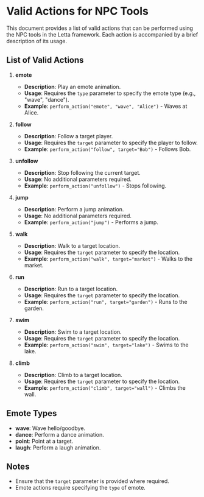 # Valid Actions for NPC Tools

This document provides a list of valid actions that can be performed using the NPC tools in the Letta framework. Each action is accompanied by a brief description of its usage.

## List of Valid Actions

1. **emote**
   - **Description**: Play an emote animation.
   - **Usage**: Requires the `type` parameter to specify the emote type (e.g., "wave", "dance").
   - **Example**: `perform_action("emote", "wave", "Alice")` - Waves at Alice.

2. **follow**
   - **Description**: Follow a target player.
   - **Usage**: Requires the `target` parameter to specify the player to follow.
   - **Example**: `perform_action("follow", target="Bob")` - Follows Bob.

3. **unfollow**
   - **Description**: Stop following the current target.
   - **Usage**: No additional parameters required.
   - **Example**: `perform_action("unfollow")` - Stops following.

4. **jump**
   - **Description**: Perform a jump animation.
   - **Usage**: No additional parameters required.
   - **Example**: `perform_action("jump")` - Performs a jump.

5. **walk**
   - **Description**: Walk to a target location.
   - **Usage**: Requires the `target` parameter to specify the location.
   - **Example**: `perform_action("walk", target="market")` - Walks to the market.

6. **run**
   - **Description**: Run to a target location.
   - **Usage**: Requires the `target` parameter to specify the location.
   - **Example**: `perform_action("run", target="garden")` - Runs to the garden.

7. **swim**
   - **Description**: Swim to a target location.
   - **Usage**: Requires the `target` parameter to specify the location.
   - **Example**: `perform_action("swim", target="lake")` - Swims to the lake.

8. **climb**
   - **Description**: Climb to a target location.
   - **Usage**: Requires the `target` parameter to specify the location.
   - **Example**: `perform_action("climb", target="wall")` - Climbs the wall.

## Emote Types

- **wave**: Wave hello/goodbye.
- **dance**: Perform a dance animation.
- **point**: Point at a target.
- **laugh**: Perform a laugh animation.

## Notes

- Ensure that the `target` parameter is provided where required.
- Emote actions require specifying the `type` of emote. 